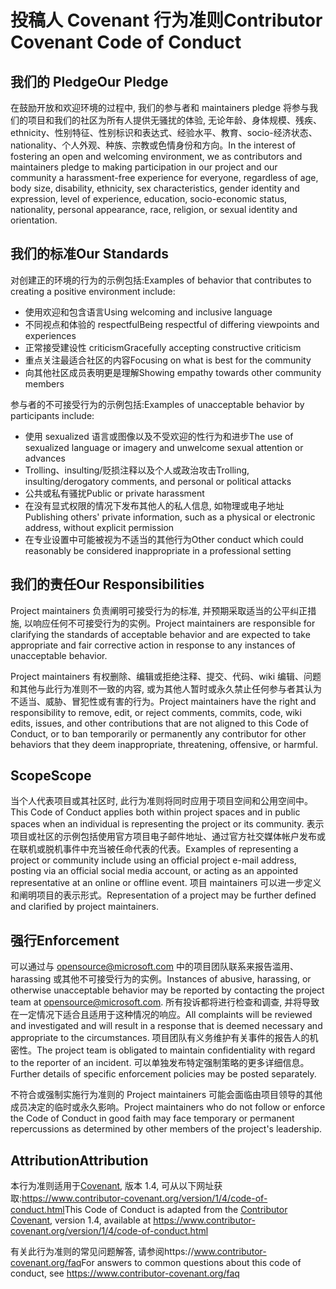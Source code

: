 # <a name="contributor-covenant-code-of-conduct"></a><span data-ttu-id="449e7-101">投稿人 Covenant 行为准则</span><span class="sxs-lookup"><span data-stu-id="449e7-101">Contributor Covenant Code of Conduct</span></span>

## <a name="our-pledge"></a><span data-ttu-id="449e7-102">我们的 Pledge</span><span class="sxs-lookup"><span data-stu-id="449e7-102">Our Pledge</span></span>

<span data-ttu-id="449e7-103">在鼓励开放和欢迎环境的过程中, 我们的参与者和 maintainers pledge 将参与我们的项目和我们的社区为所有人提供无骚扰的体验, 无论年龄、身体规模、残疾、ethnicity、性别特征、性别标识和表达式、经验水平、教育、socio-经济状态、nationality、个人外观、种族、宗教或色情身份和方向。</span><span class="sxs-lookup"><span data-stu-id="449e7-103">In the interest of fostering an open and welcoming environment, we as contributors and maintainers pledge to making participation in our project and our community a harassment-free experience for everyone, regardless of age, body size, disability, ethnicity, sex characteristics, gender identity and expression, level of experience, education, socio-economic status, nationality, personal appearance, race, religion, or sexual identity and orientation.</span></span>

## <a name="our-standards"></a><span data-ttu-id="449e7-104">我们的标准</span><span class="sxs-lookup"><span data-stu-id="449e7-104">Our Standards</span></span>

<span data-ttu-id="449e7-105">对创建正的环境的行为的示例包括:</span><span class="sxs-lookup"><span data-stu-id="449e7-105">Examples of behavior that contributes to creating a positive environment include:</span></span>

* <span data-ttu-id="449e7-106">使用欢迎和包含语言</span><span class="sxs-lookup"><span data-stu-id="449e7-106">Using welcoming and inclusive language</span></span>
* <span data-ttu-id="449e7-107">不同视点和体验的 respectful</span><span class="sxs-lookup"><span data-stu-id="449e7-107">Being respectful of differing viewpoints and experiences</span></span>
* <span data-ttu-id="449e7-108">正常接受建设性 criticism</span><span class="sxs-lookup"><span data-stu-id="449e7-108">Gracefully accepting constructive criticism</span></span>
* <span data-ttu-id="449e7-109">重点关注最适合社区的内容</span><span class="sxs-lookup"><span data-stu-id="449e7-109">Focusing on what is best for the community</span></span>
* <span data-ttu-id="449e7-110">向其他社区成员表明更是理解</span><span class="sxs-lookup"><span data-stu-id="449e7-110">Showing empathy towards other community members</span></span>

<span data-ttu-id="449e7-111">参与者的不可接受行为的示例包括:</span><span class="sxs-lookup"><span data-stu-id="449e7-111">Examples of unacceptable behavior by participants include:</span></span>

* <span data-ttu-id="449e7-112">使用 sexualized 语言或图像以及不受欢迎的性行为和进步</span><span class="sxs-lookup"><span data-stu-id="449e7-112">The use of sexualized language or imagery and unwelcome sexual attention or advances</span></span>
* <span data-ttu-id="449e7-113">Trolling、insulting/贬损注释以及个人或政治攻击</span><span class="sxs-lookup"><span data-stu-id="449e7-113">Trolling, insulting/derogatory comments, and personal or political attacks</span></span>
* <span data-ttu-id="449e7-114">公共或私有骚扰</span><span class="sxs-lookup"><span data-stu-id="449e7-114">Public or private harassment</span></span>
* <span data-ttu-id="449e7-115">在没有显式权限的情况下发布其他人的私人信息, 如物理或电子地址</span><span class="sxs-lookup"><span data-stu-id="449e7-115">Publishing others' private information, such as a physical or electronic address, without explicit permission</span></span>
* <span data-ttu-id="449e7-116">在专业设置中可能被视为不适当的其他行为</span><span class="sxs-lookup"><span data-stu-id="449e7-116">Other conduct which could reasonably be considered inappropriate in a professional setting</span></span>

## <a name="our-responsibilities"></a><span data-ttu-id="449e7-117">我们的责任</span><span class="sxs-lookup"><span data-stu-id="449e7-117">Our Responsibilities</span></span>

<span data-ttu-id="449e7-118">Project maintainers 负责阐明可接受行为的标准, 并预期采取适当的公平纠正措施, 以响应任何不可接受行为的实例。</span><span class="sxs-lookup"><span data-stu-id="449e7-118">Project maintainers are responsible for clarifying the standards of acceptable behavior and are expected to take appropriate and fair corrective action in response to any instances of unacceptable behavior.</span></span>

<span data-ttu-id="449e7-119">Project maintainers 有权删除、编辑或拒绝注释、提交、代码、wiki 编辑、问题和其他与此行为准则不一致的内容, 或为其他人暂时或永久禁止任何参与者其认为不适当、威胁、冒犯性或有害的行为。</span><span class="sxs-lookup"><span data-stu-id="449e7-119">Project maintainers have the right and responsibility to remove, edit, or reject comments, commits, code, wiki edits, issues, and other contributions that are not aligned to this Code of Conduct, or to ban temporarily or permanently any contributor for other behaviors that they deem inappropriate, threatening, offensive, or harmful.</span></span>

## <a name="scope"></a><span data-ttu-id="449e7-120">Scope</span><span class="sxs-lookup"><span data-stu-id="449e7-120">Scope</span></span>

<span data-ttu-id="449e7-121">当个人代表项目或其社区时, 此行为准则将同时应用于项目空间和公用空间中。</span><span class="sxs-lookup"><span data-stu-id="449e7-121">This Code of Conduct applies both within project spaces and in public spaces when an individual is representing the project or its community.</span></span> <span data-ttu-id="449e7-122">表示项目或社区的示例包括使用官方项目电子邮件地址、通过官方社交媒体帐户发布或在联机或脱机事件中充当被任命代表的代表。</span><span class="sxs-lookup"><span data-stu-id="449e7-122">Examples of representing a project or community include using an official project e-mail address, posting via an official social media account, or acting as an appointed representative at an online or offline event.</span></span> <span data-ttu-id="449e7-123">项目 maintainers 可以进一步定义和阐明项目的表示形式。</span><span class="sxs-lookup"><span data-stu-id="449e7-123">Representation of a project may be further defined and clarified by project maintainers.</span></span>

## <a name="enforcement"></a><span data-ttu-id="449e7-124">强行</span><span class="sxs-lookup"><span data-stu-id="449e7-124">Enforcement</span></span>

<span data-ttu-id="449e7-125">可以通过与 opensource@microsoft.com 中的项目团队联系来报告滥用、harassing 或其他不可接受行为的实例。</span><span class="sxs-lookup"><span data-stu-id="449e7-125">Instances of abusive, harassing, or otherwise unacceptable behavior may be reported by contacting the project team at opensource@microsoft.com.</span></span> <span data-ttu-id="449e7-126">所有投诉都将进行检查和调查, 并将导致在一定情况下适合且适用于这种情况的响应。</span><span class="sxs-lookup"><span data-stu-id="449e7-126">All complaints will be reviewed and investigated and will result in a response that is deemed necessary and appropriate to the circumstances.</span></span> <span data-ttu-id="449e7-127">项目团队有义务维护有关事件的报告人的机密性。</span><span class="sxs-lookup"><span data-stu-id="449e7-127">The project team is obligated to maintain confidentiality with regard to the reporter of an incident.</span></span>
<span data-ttu-id="449e7-128">可以单独发布特定强制策略的更多详细信息。</span><span class="sxs-lookup"><span data-stu-id="449e7-128">Further details of specific enforcement policies may be posted separately.</span></span>

<span data-ttu-id="449e7-129">不符合或强制实施行为准则的 Project maintainers 可能会面临由项目领导的其他成员决定的临时或永久影响。</span><span class="sxs-lookup"><span data-stu-id="449e7-129">Project maintainers who do not follow or enforce the Code of Conduct in good faith may face temporary or permanent repercussions as determined by other members of the project's leadership.</span></span>

## <a name="attribution"></a><span data-ttu-id="449e7-130">Attribution</span><span class="sxs-lookup"><span data-stu-id="449e7-130">Attribution</span></span>

<span data-ttu-id="449e7-131">本行为准则适用于[Covenant][homepage], 版本 1.4, 可从以下网址获取:https://www.contributor-covenant.org/version/1/4/code-of-conduct.html</span><span class="sxs-lookup"><span data-stu-id="449e7-131">This Code of Conduct is adapted from the [Contributor Covenant][homepage], version 1.4, available at https://www.contributor-covenant.org/version/1/4/code-of-conduct.html</span></span>

[homepage]: https://www.contributor-covenant.org

<span data-ttu-id="449e7-132">有关此行为准则的常见问题解答, 请参阅https://www.contributor-covenant.org/faq</span><span class="sxs-lookup"><span data-stu-id="449e7-132">For answers to common questions about this code of conduct, see https://www.contributor-covenant.org/faq</span></span>
